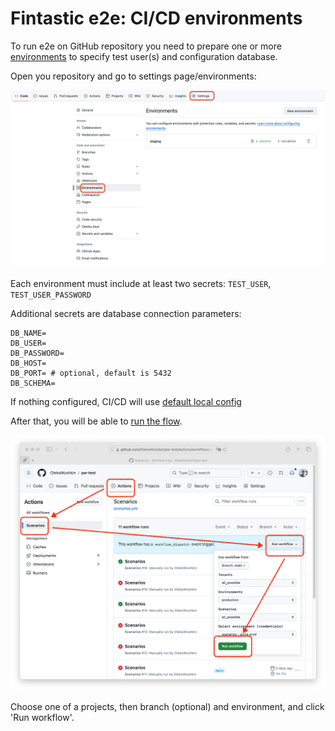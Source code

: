 # Fintastic e2e: CI/CD environments

To run e2e on GitHub repository you need to prepare one or
more [environments](https://docs.github.com/en/actions/managing-workflow-runs-and-deployments/managing-deployments/managing-environments-for-deployment) to specify test user(s) and configuration database.

Open you repository and go to settings page/environments:

![screenshot](img/ci-cd-envs.png)

Each environment must include at least two secrets: `TEST_USER`, `TEST_USER_PASSWORD`

Additional secrets are database connection parameters:

```dotenv
DB_NAME=
DB_USER=
DB_PASSWORD=
DB_HOST=
DB_PORT= # optional, default is 5432
DB_SCHEMA=
```

If nothing configured, CI/CD will use [default local config](./run-config.md)

After that, you will be able to [run the flow](ci-cd-run.md).

![screenshot](img/ci-cd-run.png)

Choose one of a projects, then branch (optional) and environment, and click 'Run workflow'.